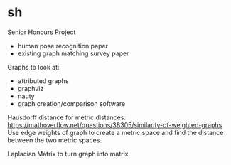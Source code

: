 # sh
Senior Honours Project



- human pose recognition paper
- existing graph matching survey paper

Graphs to look at:
- attributed graphs
- graphviz
- nauty
- graph creation/comparison software



Hausdorff distance for metric distances:
https://mathoverflow.net/questions/38305/similarity-of-weighted-graphs
Use edge weights of graph to create a metric space and find the distance between the two metric spaces.

Laplacian Matrix to turn graph into matrix
